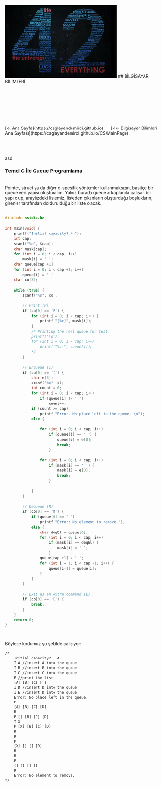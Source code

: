 <html>
	<head>
		<link rel="stylesheet" type="text/css" href="CSStyle.css">
		<link rel="icon" href="../coloricon.png">
		<link rel="stylesheet" href="../sunburst.css">
		<script src="../highlight.pack.js"></script><script>hljs.initHighlightingOnLoad();</script>
	</head>
	<br><br>
</html>
  
<img class="sci" src="sci.PNG">
## BİLGİSAYAR BİLİMLERİ<br><br><br><br><br><br><br><br><br>
[<- Ana Sayfa](https://caglayandemirci.github.io) &nbsp;&emsp;
[<<- Bilgisayar Bilimleri Ana Sayfası](https://caglayandemirci.github.io/CS/MainPage)	&nbsp;&emsp;

<br><br><br>asd
### Temel C İle Queue Programlama <br><br>


Pointer, struct ya da diğer c-spesifik yöntemler kullanmaksızın, basitçe bir queue veri yapısı oluşturalım. Yalnız burada queue arkaplanda çalışan bir yapı olup, arayüzdeki listemiz, listeden çıkanların oluşturduğu boşlukların, girenler tarafından doldurulduğu bir liste olacak. <br><br>



```c	
#include <stdio.h>

int main(void) {
	printf("Initial capasity? \n");
	int cap;
	scanf("%d", &cap);
	char mask[cap];
	for (int i = 0; i < cap; i++)
		mask[i] = ' ';
	char queue[cap +1];
	for (int i = 0; i < cap +1; i++)
		queue[i] = ' ';
	char co[3];
	
	while (true) {	
		scanf("%s", co);
		
		// Print (P)
		if (co[0] == 'P') {
			for (int i = 0; i < cap; i++) {
				printf("[%c]", mask[i]);		
			}
			/* Printing the real queue for test.
			printf("\n");
			for (int i = 0; i < cap; i++) 
				printf("%c-", queue[i]);
			*/		
		} 
				
		// Enqueue (I)
		if (co[0] == 'I') {
			char e[3];
			scanf("%s", e);
			int count = 0;
			for (int i = 0; i < cap; i++)
				if (queue[i] != ' ')
					count++;
			if (count >= cap)
				printf("Error. No place left in the queue. \n");
			else {
				
				for (int i = 0; i < cap; i++)
					if (queue[i] == ' ') {
						queue[i] = e[0];
						break;		
					}
					
				for (int i = 0; i < cap; i++)
					if (mask[i] == ' ') {
						mask[i] = e[0];
						break;	
					}	
					
			}				
		}

		// Dequeue (R)
		if (co[0] == 'R') {
			if (queue[0] == ' ')
				printf("Error: No element to remove.");
			else {
				char deqEl = queue[0];
				for (int i = 0; i < cap; i++)
					if (mask[i] == deqEl) {
						mask[i] = ' ';
					} 
				queue[cap +1] = ' ';
				for (int i = 1; i < cap +1; i++) {
					queue[i-1] = queue[i];
				}
			}
		}
		
		// Exit as an extra command (E)
		if (co[0] == 'E') {
			break;
		}
	}
	return 0;
}
```
<br>


Böylece kodumuz şu şekilde çalışıyor: <br>

	/*
		Initial capacity? : 4 
		I A //insert A into the queue 
		I B //insert B into the queue 
		I C //insert C into the queue 
		P //print the list 
		[A] [B] [C] [ ] 
		I D //insert D into the queue 
		I E //insert D into the queue
		Error: No place left in the queue. 
		P  
		[A] [B] [C] [D] 
		R 
		P [] [B] [C] [D] 
		I X 
		P [X] [B] [C] [D] 
		R 
		R 
		P 
		[X] [] [] [D] 
		R 
		R 
		P 
		[] [] [] [] 
		R 
		Error: No element to remove.
	*/

<br><br><br>
<br><br>
